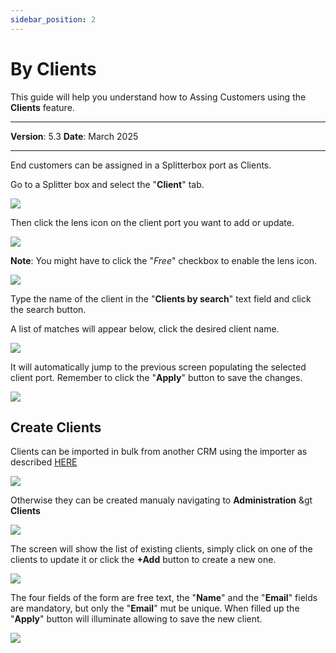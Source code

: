 ```yaml
---
sidebar_position: 2
---
```

# By Clients

This guide will help you understand how to Assing Customers using the **Clients** feature.

------------

**Version**: 5.3
**Date**: March 2025

------------

End customers can be assigned in a Splitterbox port as Clients.

Go to a Splitter box and select the "**Client**" tab.

![](/img/Customer-Assignment-Model/CAM-client01.png)

Then click the lens icon on the client port you want to add or update.

![](/img/Customer-Assignment-Model/CAM-client02.png)

**Note**: You might have to click the "*Free*" checkbox to enable the lens icon.

![](/img/Customer-Assignment-Model/CAM-client02B.png)

Type the name of the client in the "**Clients by search**" text field and click the search button.

A list of matches will appear below, click the desired client name.

![](/img/Customer-Assignment-Model/CAM-client03.png)

It will automatically jump to the previous screen populating the selected client port. Remember to click the "**Apply**" button to save the changes.

![](/img/Customer-Assignment-Model/CAM-client04.png)

## Create Clients

Clients can be imported in bulk from another CRM using the importer as described <u>[HERE](../16-tutorial-imports/02-create-imports-CSV.md)</u>

![](/img/Customer-Assignment-Model/CAM-client05A.png)

Otherwise they can be created manualy navigating to **Administration** &gt **Clients**

![](/img/Customer-Assignment-Model/CAM-client05.png)

The screen will show the list of existing clients, simply click on one of the clients to update it or click the **+Add** button to create a new one.

![](/img/Customer-Assignment-Model/CAM-client06.png)

The four fields of the form are free text, the "**Name**" and the "**Email**" fields are mandatory, but only the "**Email**" mut be unique.
When filled up the "**Apply**" button will illuminate allowing to save the new client.

![](/img/Customer-Assignment-Model/CAM-client07.png)